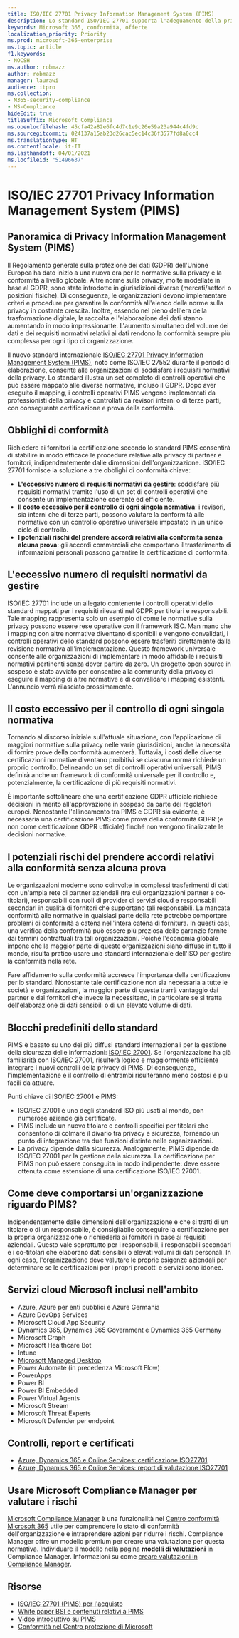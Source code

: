 ```yaml
---
title: ISO/IEC 27701 Privacy Information Management System (PIMS)
description: Lo standard ISO/IEC 27701 supporta l'adeguamento della privacy e la conformità alle normative tra titolari e responsabili all'interno della catena di fornitura globale per l'elaborazione dei dati.
keywords: Microsoft 365, conformità, offerte
localization_priority: Priority
ms.prod: microsoft-365-enterprise
ms.topic: article
f1.keywords:
- NOCSH
ms.author: robmazz
author: robmazz
manager: laurawi
audience: itpro
ms.collection:
- M365-security-compliance
- MS-Compliance
hideEdit: true
titleSuffix: Microsoft Compliance
ms.openlocfilehash: 45cfa42a82e6fc4d7c1e9c26e59a23a944c4fd9c
ms.sourcegitcommit: 024137a15ab23d26cac5ec14c36f3577fd8a0cc4
ms.translationtype: HT
ms.contentlocale: it-IT
ms.lasthandoff: 04/01/2021
ms.locfileid: "51496637"
---
```

# <a name="isoiec-27701-privacy-information-management-system-pims"></a>ISO/IEC 27701 Privacy Information Management System (PIMS)

## <a name="privacy-information-management-system-pims-overview"></a>Panoramica di Privacy Information Management System (PIMS)

Il Regolamento generale sulla protezione dei dati (GDPR) dell'Unione Europea ha dato inizio a una nuova era per le normative sulla privacy e la conformità a livello globale. Altre norme sulla privacy, molte modellate in base al GDPR, sono state introdotte in giurisdizioni diverse (mercati/settori o posizioni fisiche). Di conseguenza, le organizzazioni devono implementare criteri e procedure per garantire la conformità all'elenco delle norme sulla privacy in costante crescita. Inoltre, essendo nel pieno dell'era della trasformazione digitale, la raccolta e l'elaborazione dei dati stanno aumentando in modo impressionante. L'aumento simultaneo del volume dei dati e dei requisiti normativi relativi ai dati rendono la conformità sempre più complessa per ogni tipo di organizzazione.

Il nuovo standard internazionale [ISO/IEC 27701 Privacy Information Management System (PIMS)](https://www.iso.org/standard/71670.html), noto come ISO/IEC 27552 durante il periodo di elaborazione, consente alle organizzazioni di soddisfare i requisiti normativi della privacy. Lo standard illustra un set completo di controlli operativi che può essere mappato alle diverse normative, incluso il GDPR. Dopo aver eseguito il mapping, i controlli operativi PIMS vengono implementati da professionisti della privacy e controllati da revisori interni o di terze parti, con conseguente certificazione e prova della conformità.

## <a name="compliance-challenges"></a>Obblighi di conformità

Richiedere ai fornitori la certificazione secondo lo standard PIMS consentirà di stabilire in modo efficace le procedure relative alla privacy di partner e fornitori, indipendentemente dalle dimensioni dell'organizzazione. ISO/IEC 27701 fornisce la soluzione a tre obblighi di conformità chiave:

- **L'eccessivo numero di requisiti normativi da gestire**: soddisfare più requisiti normativi tramite l'uso di un set di controlli operativi che consente un'implementazione coerente ed efficiente.
- **Il costo eccessivo per il controllo di ogni singola normativa**: i revisori, sia interni che di terze parti, possono valutare la conformità alle normative con un controllo operativo universale impostato in un unico ciclo di controllo.
- **I potenziali rischi del prendere accordi relativi alla conformità senza alcuna prova**: gli accordi commerciali che comportano il trasferimento di informazioni personali possono garantire la certificazione di conformità.

## <a name="too-many-regulatory-requirements-to-juggle"></a>L'eccessivo numero di requisiti normativi da gestire

ISO/IEC 27701 include un allegato contenente i controlli operativi dello standard mappati per i requisiti rilevanti nel GDPR per titolari e responsabili. Tale mapping rappresenta solo un esempio di come le normative sulla privacy possono essere rese operative con il framework ISO. Man mano che i mapping con altre normative diventano disponibili e vengono convalidati, i controlli operativi dello standard possono essere trasferiti direttamente dalla revisione normativa all'implementazione. Questo framework universale consente alle organizzazioni di implementare in modo affidabile i requisiti normativi pertinenti senza dover partire da zero. Un progetto open source in sospeso è stato avviato per consentire alla community della privacy di eseguire il mapping di altre normative e di convalidare i mapping esistenti. L'annuncio verrà rilasciato prossimamente.

## <a name="too-costly-to-audit-regulation-by-regulation"></a>Il costo eccessivo per il controllo di ogni singola normativa

Tornando al discorso iniziale sull'attuale situazione, con l'applicazione di maggiori normative sulla privacy nelle varie giurisdizioni, anche la necessità di fornire prove della conformità aumenterà. Tuttavia, i costi delle diverse certificazioni normative diventano proibitivi se ciascuna norma richiede un proprio controllo. Delineando un set di controlli operativi universali, PIMS definirà anche un framework di conformità universale per il controllo e, potenzialmente, la certificazione di più requisiti normativi.

È importante sottolineare che una certificazione GDPR ufficiale richiede decisioni in merito all'approvazione in sospeso da parte dei regolatori europei. Nonostante l'allineamento tra PIMS e GDPR sia evidente, è necessaria una certificazione PIMS come prova della conformità GDPR (e non come certificazione GDPR ufficiale) finché non vengono finalizzate le decisioni normative.

## <a name="promises-of-compliance-without-proof-is-potentially-risky"></a>I potenziali rischi del prendere accordi relativi alla conformità senza alcuna prova

Le organizzazioni moderne sono coinvolte in complessi trasferimenti di dati con un'ampia rete di partner aziendali (tra cui organizzazioni partner e co-titolari), responsabili con ruoli di provider di servizi cloud e responsabili secondari in qualità di fornitori che supportano tali responsabili. La mancata conformità alle normative in qualsiasi parte della rete potrebbe comportare problemi di conformità a catena nell'intera catena di fornitura. In questi casi, una verifica della conformità può essere più preziosa delle garanzie fornite dai termini contrattuali tra tali organizzazioni. Poiché l'economia globale impone che la maggior parte di queste organizzazioni siano diffuse in tutto il mondo, risulta pratico usare uno standard internazionale dell'ISO per gestire la conformità nella rete.

Fare affidamento sulla conformità accresce l'importanza della certificazione per lo standard. Nonostante tale certificazione non sia necessaria a tutte le società e organizzazioni, la maggior parte di queste trarrà vantaggio dai partner e dai fornitori che invece la necessitano, in particolare se si tratta dell'elaborazione di dati sensibili o di un elevato volume di dati.

## <a name="building-blocks-of-the-standard"></a>Blocchi predefiniti dello standard

PIMS è basato su uno dei più diffusi standard internazionali per la gestione della sicurezza delle informazioni: [ISO/IEC 27001](offering-iso-27001.md). Se l'organizzazione ha già familiarità con ISO/IEC 27001, risulterà logico e maggiormente efficiente integrare i nuovi controlli della privacy di PIMS. Di conseguenza, l'implementazione e il controllo di entrambi risulteranno meno costosi e più facili da attuare.

Punti chiave di ISO/IEC 27001 e PIMS:

- ISO/IEC 27001 è uno degli standard ISO più usati al mondo, con numerose aziende già certificate.
- PIMS include un nuovo titolare e controlli specifici per titolari che consentono di colmare il divario tra privacy e sicurezza, fornendo un punto di integrazione tra due funzioni distinte nelle organizzazioni.
- La privacy dipende dalla sicurezza. Analogamente, PIMS dipende da ISO/IEC 27001 per la gestione della sicurezza. La certificazione per PIMS non può essere conseguita in modo indipendente: deve essere ottenuta come estensione di una certificazione ISO/IEC 27001.

## <a name="what-should-your-organization-do-with-pims"></a>Come deve comportarsi un'organizzazione riguardo PIMS?

Indipendentemente dalle dimensioni dell'organizzazione e che si tratti di un titolare o di un responsabile, è consigliabile conseguire la certificazione per la propria organizzazione o richiederla ai fornitori in base ai requisiti aziendali. Questo vale soprattutto per i responsabili, i responsabili secondari e i co-titolari che elaborano dati sensibili o elevati volumi di dati personali. In ogni caso, l'organizzazione deve valutare le proprie esigenze aziendali per determinare se le certificazioni per i propri prodotti e servizi sono idonee.

## <a name="microsoft-in-scope-cloud-services"></a>Servizi cloud Microsoft inclusi nell'ambito

- Azure, Azure per enti pubblici e Azure Germania
- Azure DevOps Services
- Microsoft Cloud App Security
- Dynamics 365, Dynamics 365 Government e Dynamics 365 Germany
- Microsoft Graph
- Microsoft Healthcare Bot
- Intune
- [Microsoft Managed Desktop](/microsoft-365/managed-desktop/intro/compliance)
- Power Automate (in precedenza Microsoft Flow)
- PowerApps
- Power BI
- Power BI Embedded
- Power Virtual Agents
- Microsoft Stream
- Microsoft Threat Experts
- Microsoft Defender per endpoint

## <a name="audits-reports-and-certificates"></a>Controlli, report e certificati

- [Azure, Dynamics 365 e Online Services: certificazione ISO27701](https://aka.ms/azureiso27701cert)
- [Azure, Dynamics 365 e Online Services: report di valutazione ISO27701](https://aka.ms/azureiso27701report)

## <a name="use-microsoft-compliance-manager-to-assess-your-risk"></a>Usare Microsoft Compliance Manager per valutare i rischi

[Microsoft Compliance Manager](/microsoft-365/compliance/compliance-manager) è una funzionalità nel [Centro conformità Microsoft 365](/microsoft-365/compliance/microsoft-365-compliance-center) utile per comprendere lo stato di conformità dell'organizzazione e intraprendere azioni per ridurre i rischi. Compliance Manager offre un modello premium per creare una valutazione per questa normativa. Individuare il modello nella pagina **modelli di valutazioni** in Compliance Manager. Informazioni su come [creare valutazioni in Compliance Manager](/microsoft-365/compliance/compliance-manager-assessments).

## <a name="resources"></a>Risorse

- [ISO/IEC 27701 (PIMS) per l'acquisto](https://www.iso.org/standard/71670.html)
- [White paper BSI e contenuti relativi a PIMS](https://www.bsigroup.com/globalassets/localfiles/en-gb/data-protection/bsi_privacy_matters_white_paper-web.pdf)
- [Video introduttivo su PIMS](https://www.microsoft.com/videoplayer/embed/RE3uaQJ)
- [Conformità nel Centro protezione di Microsoft](https://www.microsoft.com/trust-center/compliance/compliance-overview)
